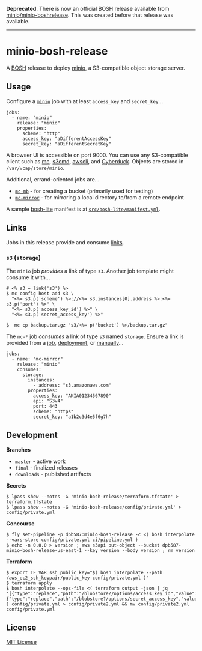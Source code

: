 **Deprecated**. There is now an official BOSH release available from [minio/minio-boshrelease](https://github.com/minio/minio-boshrelease). This was created before that release was available.

---

# minio-bosh-release

A [BOSH](https://bosh.io) release to deploy [minio](https://www.minio.io/), a S3-compatible object storage server.


## Usage

Configure a [`minio`](jobs/minio/spec) job with at least `access_key` and `secret_key`...

    jobs:
      - name: "minio"
        release: "minio"
        properties:
          scheme: "http"
          access_key: "aDifferentAccessKey"
          secret_key: "aDifferentSecretKey"

A browser UI is accessible on port 9000. You can use any S3-compatible client such as [mc](https://docs.minio.io/docs/minio-client-quickstart-guide),  [s3cmd](https://docs.minio.io/docs/s3cmd-with-minio), [awscli](https://docs.minio.io/docs/aws-cli-with-minio), and [Cyberduck](https://docs.minio.io/docs/how-to-use-cyberduck-with-minio). Objects are stored in `/var/vcap/store/minio`.

Additional, errand-oriented jobs are...

 * [`mc-mb`](jobs/mc-mb/spec) - for creating a bucket (primarily used for testing)
 * [`mc-mirror`](jobs/mc-mirror/spec) - for mirroring a local directory to/from a remote endpoint

A sample [bosh-lite](https://github.com/cloudfoundry/bosh-lite) manifest is at [`src/bosh-lite/manifest.yml`](src/bosh-lite/manifest.yml).


## Links

Jobs in this release provide and consume [links](http://bosh.io/docs/links.html).


### `s3` (`storage`)

The `minio` job *provides* a link of type `s3`. Another job template might consume it with...

    # <% s3 = link('s3') %>
    $ mc config host add s3 \
      "<%= s3.p('scheme') %>://<%= s3.instances[0].address %>:<%= s3.p('port') %>" \
      "<%= s3.p('access_key_id') %>" \
      "<%= s3.p('secret_access_key') %>"

    $  mc cp backup.tar.gz "s3/<%= p('bucket') %>/backup.tar.gz"

The `mc-*` job *consumes* a link of type `s3` named `storage`. Ensure a link is provided from a [job](http://bosh.io/docs/links.html#implicit), [deployment](http://bosh.io/docs/links.html#deployment), or [manually](http://bosh.io/docs/links-manual.html)...

    jobs:
      - name: "mc-mirror"
        release: "minio"
        consumes:
          storage:
            instances:
              - address: "s3.amazonaws.com"
            properties:
              access_key: "AKIA01234567890"
              api: "S3v4"
              port: 443
              scheme: "https"
              secret_key: "a1b2c3d4e5f6g7h"


## Development

**Branches**

 * `master` - active work
 * `final` - finalized releases
 * `downloads` - published artifacts

**Secrets**

    $ lpass show --notes -G 'minio-bosh-release/terraform.tfstate' > terraform.tfstate
    $ lpass show --notes -G 'minio-bosh-release/config/private.yml' > config/private.yml

**Concourse**

    $ fly set-pipeline -p dpb587:minio-bosh-release -c <( bosh interpolate --vars-store config/private.yml ci/pipeline.yml )
    $ echo -n 0.0.0 > version ; aws s3api put-object --bucket dpb587-minio-bosh-release-us-east-1 --key version --body version ; rm version

**Terraform**

    $ export TF_VAR_ssh_public_key="$( bosh interpolate --path /aws_ec2_ssh_keypair/public_key config/private.yml )"
    $ terraform apply
    $ bosh interpolate --ops-file <( terraform output -json | jq '[{"type":"replace","path":"/blobstore?/options/access_key_id","value":.aws_access_key.value},{"type":"replace","path":"/blobstore?/options/secret_access_key","value":.aws_secret_key.value}]' ) config/private.yml > config/private2.yml && mv config/private2.yml config/private.yml


## License

[MIT License](./LICENSE)
